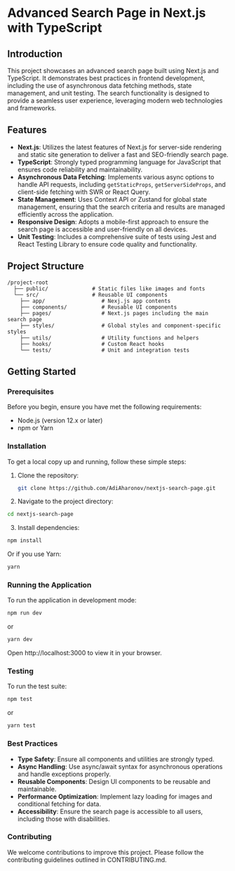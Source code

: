 # Advanced Search Page in Next.js with TypeScript

## Introduction

This project showcases an advanced search page built using Next.js and TypeScript. It demonstrates best practices in frontend development, including the use of asynchronous data fetching methods, state management, and unit testing. The search functionality is designed to provide a seamless user experience, leveraging modern web technologies and frameworks.

## Features

- **Next.js**: Utilizes the latest features of Next.js for server-side rendering and static site generation to deliver a fast and SEO-friendly search page.
- **TypeScript**: Strongly typed programming language for JavaScript that ensures code reliability and maintainability.
- **Asynchronous Data Fetching**: Implements various async options to handle API requests, including `getStaticProps`, `getServerSideProps`, and client-side fetching with SWR or React Query.
- **State Management**: Uses Context API or Zustand for global state management, ensuring that the search criteria and results are managed efficiently across the application.
- **Responsive Design**: Adopts a mobile-first approach to ensure the search page is accessible and user-friendly on all devices.
- **Unit Testing**: Includes a comprehensive suite of tests using Jest and React Testing Library to ensure code quality and functionality.

## Project Structure

```plaintext
/project-root
  ├── public/              # Static files like images and fonts
  └── src/                 # Reusable UI components
    ├── app/                  # Nexj.js app contents
    ├── components/           # Reusable UI components
    ├── pages/                # Next.js pages including the main search page
    ├── styles/               # Global styles and component-specific styles
    ├── utils/                # Utility functions and helpers
    ├── hooks/                # Custom React hooks
    └── tests/                # Unit and integration tests
```

## Getting Started

### Prerequisites

Before you begin, ensure you have met the following requirements:
- Node.js (version 12.x or later)
- npm or Yarn

### Installation

To get a local copy up and running, follow these simple steps:

1. Clone the repository:
   ```bash
   git clone https://github.com/AdiAharonov/nextjs-search-page.git
   ```

2. Navigate to the project directory:

```bash
cd nextjs-search-page
```

3. Install dependencies:

```bash
npm install
```

Or if you use Yarn:

```bash
yarn
```

### Running the Application

To run the application in development mode:

```bash
npm run dev
```

or

```bash
yarn dev
```

Open http://localhost:3000 to view it in your browser.

### Testing

To run the test suite:

```bash
npm test
```

or

```bash
yarn test
```

### Best Practices

- **Type Safety**: Ensure all components and utilities are strongly typed.
- **Async Handling**: Use async/await syntax for asynchronous operations and handle exceptions properly.
- **Reusable Components**: Design UI components to be reusable and maintainable.
- **Performance Optimization**: Implement lazy loading for images and conditional fetching for data.
- **Accessibility**: Ensure the search page is accessible to all users, including those with disabilities.

### Contributing

We welcome contributions to improve this project. Please follow the contributing guidelines outlined in CONTRIBUTING.md.


